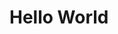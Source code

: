 <!DOCTYPE html>
<html>
<head>
	<meta charset="utf-8">
	<meta name="viewport" content="width=device-width, initial-scale=1">
	<title>Hello World</title>
</head>
<body>
<h1>Hello World<h1>
</body>
